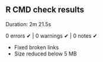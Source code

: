 ## R CMD check results

Duration: 2m 21.5s

0 errors ✔ | 0 warnings ✔ | 0 notes ✔

* Fixed broken links
* Size reduced below 5 MB
